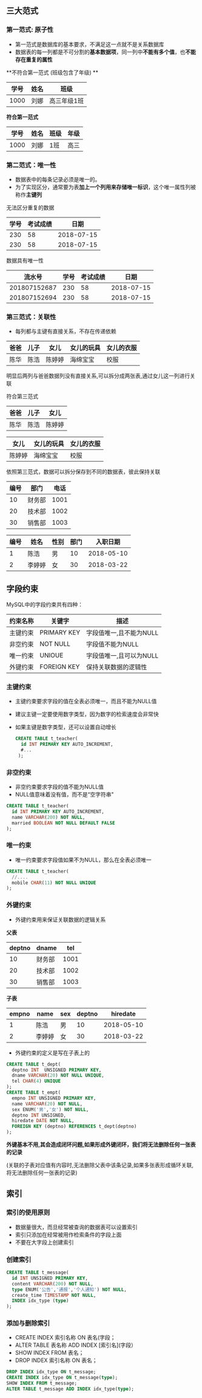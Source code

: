 ## 三大范式

### 第一范式: 原子性

- 第一范式是数据库的基本要求，不满足这一点就不是关系数据库
- 数据表的每一列都是不可分割的**基本数据项**，同一列中**不能有多个值**，也**不能存在重复的属性**

**不符合第一范式 (班级包含了年级) **

| 学号 | 姓名 | 班级        |
| ---- | ---- | ----------- |
| 1000 | 刘娜 | 高三年级1班 |

**符合第一范式**

| 学号 | 姓名 | 班级 | 年级 |
| ---- | ---- | ---- | ---- |
| 1000 | 刘娜 | 1班  | 高三 |

### 第二范式：唯一性

- 数据表中的每条记录必须是唯一的。
- 为了实现区分，通常要为表**加上一个列用来存储唯一标识**，这个唯一属性列被称作**主键列**

无法区分重复的数据

| 学号 | 考试成绩 | 日期       |
| ---- | -------- | ---------- |
| 230  | 58       | 2018-07-15 |
| 230  | 58       | 2018-07-15 |

数据具有唯一性

| 流水号       | 学号 | 考试成绩 | 日期       |
| ------------ | ---- | -------- | ---------- |
| 201807152687 | 230  | 58       | 2018-07-15 |
| 201807152694 | 230  | 58       | 2018-07-15 |

### 第三范式：关联性
- 每列都与主键有直接关系，不存在传递依赖

| 爸爸 | 儿子 | 女儿   | 女儿的玩具 | 女儿的衣服 |
| ---- | ---- | ------ | ---------- | ---------- |
| 陈华 | 陈浩 | 陈婷婷 | 海绵宝宝   | 校服       |

明显后两列与爸爸数据列没有直接关系,可以拆分成两张表,通过女儿这一列进行关联

符合第三范式

| 爸爸 | 儿子 | 女儿   |
| ---- | ---- | ------ |
| 陈华 | 陈浩 | 陈婷婷 |

| 女儿   | 女儿的玩具 | 女儿的衣服 |
| ------ | ---------- | ---------- |
| 陈婷婷 | 海绵宝宝   | 校服       |

依照第三范式，数据可以拆分保存到不同的数据表，彼此保持关联

| 编号 | 部门   | 电话 |
| ---- | ------ | ---- |
| 10   | 财务部 | 1001 |
| 20   | 技术部 | 1002 |
| 30   | 销售部 | 1003 |

| 编号 | 姓名   | 性别 | 部门 | 入职日期   |
| ---- | ------ | ---- | ---- | ---------- |
| 1    | 陈浩   | 男   | 10   | 2018-05-10 |
| 2    | 李婷婷 | 女   | 30   | 2018-03-22 |



## 字段约束

MySQL中的字段约束共有四种：

| 约束名称 | 关键字      | 描述                    |
| -------- | ----------- | ----------------------- |
| 主键约束 | PRIMARY KEY | 字段值唯一,且不能为NULL |
| 非空约束 | NOT NULL    | 字段值不能为NULL        |
| 唯一约束 | UNIOUE      | 字段值唯一,且可以为NULL |
| 外键约束 | FOREIGN KEY | 保持关联数据的逻辑性    |

### 主键约束

- 主键约束要求字段的值在全表必须唯一，而且不能为NULL值

- 建议主键一定要使用数字类型，因为数字的检索速度会非常快

- 如果主键是数字类型，还可以设置自动增长

  ```sql
  CREATE TABLE t_teacher(
  	id INT PRIMARY KEY AUTO_INCREMENT,
    #...
   );
  ```

  

### 非空约束

- 非空约束要求字段的值不能为NULL值 
- NULL值意味着没有值，而不是“空字符串"

```SQL
CREATE TABLE t_teacher(
  id INT PRIMARY KEY AUTO_INCREMENT,
  name VARCHAR(200) NOT NULL,
  married BOOLEAN NOT NULL DEFAULT FALSE
);
```



### 唯一约束

- 唯一约束要求字段值如果不为NULL，那么在全表必须唯一 

```sql
CREATE TABLE t_teacher(
  //....
  mobile CHAR(11) NOT NULL UNIQUE
);
```



### 外键约束

- 外键约束用来保证关联数据的逻辑关系  

**父表**

| deptno | dname  | tel  |
| ------ | ------ | ---- |
| 10     | 财务部 | 1001 |
| 20     | 技术部 | 1002 |
| 30     | 销售部 | 1003 |

**子表**

| empno | name   | sex  | deptno | hiredate   |
| ----- | ------ | ---- | ------ | ---------- |
| 1     | 陈浩   | 男   | 10     | 2018-05-10 |
| 2     | 李婷婷 | 女   | 30     | 2018-03-22 |

- 外键约束的定义是写在子表上的

```sql
CREATE TABLE t_dept(
  deptno INT  UNSIGNED PRIMARY KEY,
  dname VARCHAR(20) NOT NULL UNIQUE,
  tel CHAR(4) UNIQUE
);
CREATE TABLE t_empt(
  empno INT UNSIGNED PRIMARY KEY,
  name VARCHAR(20) NOT NULL,
  sex ENUM('男','女') NOT NULL,
  deptno INT UNSIGNED,
  hiredate DATE NOT NULL,
  FOREIGN KEY (deptno) REFERENCES t_dept(deptno) 
);

```

**外键基本不用,其会造成闭环问题,如果形成外键闭环，我们将无法删除任何一张表的记录**

(关联的子表对应值有内容时,无法删除父表中该条记录,如果多张表形成循环关联,将无法删除任何一张表的记录)



## 索引



### 索引的使用原则

- 数据量很大，而旦经常被查询的数据表可以设置索引
- 索引只添加在经常被用作检索条件的字段上面
- 不要在大字段上创建索引

### 创建索引

```SQL
CREATE TABLE t_message(
  id INT UNSIGNED PRIMARY KEY,
  content VARCHAR(200) NOT NULL,
  type ENUM('公告','通报','个人通知') NOT NULL,
  create_time TIMESTAMP NOT NULL,
  INDEX idx_type (type)
);
```

### 添加与删除索引

- CREATE INDEX 索引名称 ON 表名(字段；
- ALTER TABLE 表名称 ADD INDEX [索引名](字段）
- SHOW INDEX FROM 表名；
- DROP INDEX 索引名称 ON 表名；

```sql
DROP INDEX idx_type ON t_message;
CREATE INDEX idx_type ON t_message(type);
SHOW INDEX FROM t_message;
ALTER TABLE t_message ADD INDEX idx_type(type);

```


